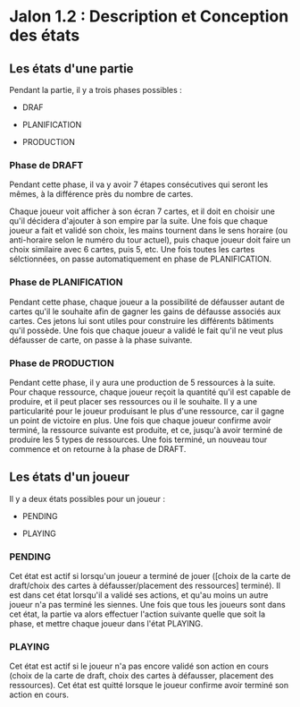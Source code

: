 # Jalon 1.2 : Description et Conception des états

## Les états d'une partie

Pendant la partie, il y a trois phases possibles :

- DRAF

- PLANIFICATION

- PRODUCTION

### Phase de DRAFT

Pendant cette phase, il va y avoir 7 étapes consécutives qui seront les mêmes, à la différence près du nombre de cartes.

Chaque joueur voit afficher à son écran 7 cartes, et il doit en choisir une qu'il décidera d'ajouter à son empire par la suite. Une fois que chaque joueur a fait et validé son choix, les mains tournent dans le sens horaire (ou anti-horaire selon le numéro du tour actuel), puis chaque joueur doit faire un choix similaire avec 6 cartes, puis 5, etc.
Une fois toutes les cartes sélctionnées, on passe automatiquement en phase de PLANIFICATION.

### Phase de PLANIFICATION

Pendant cette phase, chaque joueur a la possibilité de défausser autant de cartes qu'il le souhaite afin de gagner les gains de défausse associés aux cartes. Ces jetons lui sont utiles pour construire les différents bâtiments qu'il possède. Une fois que chaque joueur a validé le fait qu'il ne veut plus défausser de carte, on passe à la phase suivante.

### Phase de PRODUCTION

Pendant cette phase, il y aura une production de 5 ressources à la suite. Pour chaque ressource, chaque joueur reçoit la quantité qu'il est capable de produire, et il peut placer ses ressources ou il le souhaite. Il y a une particularité pour le joueur produisant le plus d'une ressource, car il gagne un point de victoire en plus. Une fois que chaque joueur confirme avoir terminé, la ressource suivante est produite, et ce, jusqu'à avoir terminé de produire les 5 types de ressources. Une fois terminé, un nouveau tour commence et on retourne à la phase de DRAFT.

## Les états d'un joueur

Il y a deux états possibles pour un joueur :

- PENDING

- PLAYING

### PENDING

Cet état est actif si lorsqu'un joueur a terminé de jouer ([choix de la carte de draft/choix des cartes à défausser/placement des ressources] terminé). Il est dans cet état lorsqu'il a validé ses actions, et qu'au moins un autre joueur n'a pas terminé les siennes. Une fois que tous les joueurs sont dans cet état, la partie va alors effectuer l'action suivante quelle que soit la phase, et mettre chaque joueur dans l'état PLAYING.

### PLAYING

Cet état est actif si le joueur n'a pas encore validé son action en cours (choix de la carte de draft, choix des cartes à défausser, placement des ressources). Cet état est quitté lorsque le joueur confirme avoir terminé son action en cours.
